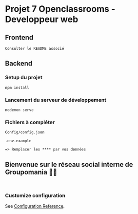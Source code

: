 # Projet 7 Openclassrooms - Developpeur web

## Frontend
```
Consulter le README associé
```
## Backend
### Setup du projet
```
npm install
```
### Lancement du serveur de développement
```
nodemon serve
```
### Fichiers à compléter
```
Config/config.json
```
```
.env.example
```
```
=> Remplacer les **** par vos données
```
## Bienvenue sur le réseau social interne de Groupomania 👋🏼
```


````
### Customize configuration
See [Configuration Reference](https://cli.vuejs.org/config/).